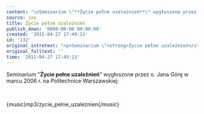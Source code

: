 ```yaml
---
content: "\nSeminarium \"**Życie pełne uzależnień**\" wygłoszone przez o. Jana Górę w marcu 2006 r. na Politechnice Warszawskiej:\n\r\n\n\_\n\r\n\n{music}mp3/zycie_pelne_uzaleznien{/music}\n"
source: jos
title: Życie pełne uzależnień
publish_down: '0000-00-00 00:00:00'
created: '2011-04-27 17:49:13'
id: '132'
original_introtext: "<p>Seminarium \"<strong>Życie pełne uzależnień</strong>\" wygłoszone przez o. Jana Górę w marcu 2006 r. na Politechnice Warszawskiej:</p>\r\n<p>\_</p>\r\n<p>{music}mp3/zycie_pelne_uzaleznien{/music}</p>"
original_fulltext: ''
time: '2011-04-27 17:49:13'
---
```

Seminarium "**Życie pełne uzależnień**" wygłoszone przez o. Jana Górę w marcu 2006 r. na Politechnice Warszawskiej:


 


{music}mp3/zycie_pelne_uzaleznien{/music}


<!--{{json:{"created_date":"2011-04-27 17:49:13","publish_down":"0000-00-00 00:00:00","id":"132"}}}-->